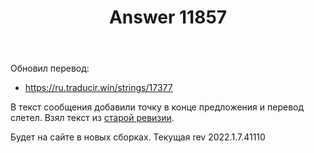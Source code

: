 ﻿---
title: "Answer 11857"
se.owner.user_id: 176217
se.owner.display_name: "αλεχολυτ"
se.owner.link: "https://ru.meta.stackoverflow.com/users/176217/%ce%b1%ce%bb%ce%b5%cf%87%ce%bf%ce%bb%cf%85%cf%84"
se.answer_id: 11857
se.question_id: 11856
se.post_type: answer
se.is_accepted: True
---
<p>Обновил перевод:</p>
<ul>
<li><a href="https://ru.traducir.win/strings/17377" rel="nofollow noreferrer">https://ru.traducir.win/strings/17377</a></li>
</ul>
<p>В текст сообщения добавили точку в конце предложения и перевод слетел. Взял текст из <a href="https://ru.traducir.win/strings/14176" rel="nofollow noreferrer">старой ревизии</a>.</p>
<p>Будет на сайте в новых сборках. Текущая rev 2022.1.7.41110</p>
